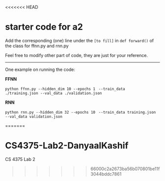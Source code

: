 <<<<<<< HEAD
# starter code for a2

Add the corresponding (one) line under the ``[to fill]`` in ``def forward()`` of the class for ffnn.py and rnn.py

Feel free to modify other part of code, they are just for your reference.

---

One example on running the code:

**FFNN**

``python ffnn.py --hidden_dim 10 --epochs 1 ``
``--train_data ./training.json --val_data ./validation.json``


**RNN**

``python rnn.py --hidden_dim 32 --epochs 10 ``
``--train_data training.json --val_data validation.json``

=======
# CS4375-Lab2-DanyaalKashif
CS 4375 Lab 2
>>>>>>> 66000c2a2673ba56b070801be11f3044bddc7861
